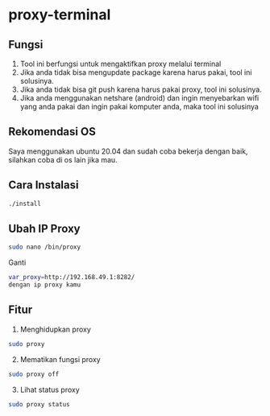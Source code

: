 # proxy-terminal
## Fungsi
1. Tool ini berfungsi untuk mengaktifkan proxy melalui terminal<br>
2. Jika anda tidak bisa mengupdate package karena harus pakai, tool ini solusinya. <br>
3. Jika anda tidak bisa git push karena harus pakai proxy, tool ini solusinya. <br>
4. Jika anda menggunakan netshare (android) dan ingin menyebarkan wifi yang anda pakai dan ingin pakai komputer anda, maka tool ini solusinya

## Rekomendasi OS
Saya menggunakan ubuntu 20.04 dan sudah coba bekerja dengan baik, silahkan coba di os lain jika mau.

## Cara Instalasi
```bash
./install
```

## Ubah IP Proxy
```bash
sudo nano /bin/proxy
```

Ganti
```bash
var_proxy=http://192.168.49.1:8282/
dengan ip proxy kamu
```

## Fitur
1. Menghidupkan proxy
```bash
sudo proxy
```

2. Mematikan fungsi proxy
```bash
sudo proxy off
```

3. Lihat status proxy
```bash
sudo proxy status
```
